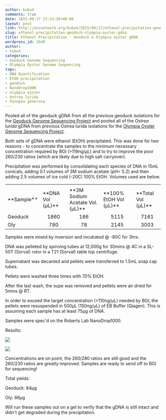 ```yaml
---
author: kubu4
comments: true
date: 2015-09-17 23:23:26+00:00
layout: post
link: http://onsnetwork.org/kubu4/2015/09/17/ethanol-precipitation-geoduck-olympia-oyster-gdna/
slug: ethanol-precipitation-geoduck-olympia-oyster-gdna
title: Ethanol Precipitation - Geoduck & Olympia oyster gDNA
wordpress_id: 1640
author:
- kubu4
categories:
- Geoduck Genome Sequencing
- Olympia Oyster Genome Sequencing
tags:
- DNA Quantification
- EtOH precipitation
- geoduck
- NanoDrop1000
- olympia oyster
- Ostrea lurida
- Panopea generosa
---
```


Pooled all of the geoduck gDNA from all the previous geoduck isolations for the [Geoduck Genome Sequencing Project](http://onsnetwork.org/kubu4/category/geoduck-genome-sequencing/) and pooled all of the _Ostrea lurida_ gDNA from previous Ostrea lurida isolations for the [Olympia Oyster Genome Sequencing Project](http://onsnetwork.org/kubu4/category/olympia-oyster-genome-sequencing/).

Both sets of gDNA were ethanol (EtOH) precipitated. This was done for two reasons - to concentrate the samples to the minimum necessary concentration required by BGI (>119ng/μL) and to try to improve the poor 260/230 ratios (which are likely due to high salt carryover).

Precipitation was performed by consolidating each species of DNA in 15mL conicals, adding 0.1 volumes of 3M sodium acetate (pH= 5.2) and then adding 2.5 volumes of ice cold (-20C) 100% EtOH. Volumes used are below.

<table >
<tbody >
<tr >

<td >
</td>

<td >
</td>

<td >
</td>

<td >
</td>

<td >
</td>
</tr>
<tr >

<td >**Sample**
</td>

<td >**DNA Vol (μL)**
</td>

<td >**3M Sodium Acetate Vol. (μL)**
</td>

<td >**100% EtOH Vol (μL)**
</td>

<td >**Total Vol (μL)**
</td>
</tr>
<tr >

<td >Geoduck
</td>

<td style="text-align: center;" >1860
</td>

<td style="text-align: center;" >186
</td>

<td style="text-align: center;" >5115
</td>

<td style="text-align: center;" >7161
</td>
</tr>
<tr >

<td >Oly
</td>

<td style="text-align: center;" >780
</td>

<td style="text-align: center;" >78
</td>

<td style="text-align: center;" >2145
</td>

<td style="text-align: center;" >3003
</td>
</tr>
</tbody>
</table>

Samples were mixed by inversion and incubated @ -80C for 3hrs.

DNA was pelleted by spinning tubes at 12,000g for 30mins @ 4C in a SL-50T (Sorval) rotor in a T21 (Sorval) table top centrifuge.

Supernatant was decanted and pellets were transferred to 1.5mL snap cap tubes.

Pellets were washed three times with 70% EtOH.

After the last wash, the supe was removed and pellets were air dried for 5mins @ RT.

In order to exceed the target concentration (>110ng/μL) needed by BGI, the pellets were resuspended in 500μL (150ng/μL) of EB Buffer (Qiagen). This is assuming each sample has at least 75μg of DNA.

Samples were spec'd on the Roberts Lab NanoDrop1000.



Results:

[![](http://eagle.fish.washington.edu/Arabidopsis/20150917_gDNA_geoduck_oly_ODs.JPG)](http://eagle.fish.washington.edu/Arabidopsis/20150917_gDNA_geoduck_oly_ODs.JPG)

[![](http://eagle.fish.washington.edu/Arabidopsis/20150917_gDNA_geoduck_oly_plots.JPG)](http://eagle.fish.washington.edu/Arabidopsis/20150917_gDNA_geoduck_oly_plots.JPG)



Concentrations are on point, the 260/280 ratios are still good and the 260/230 ratios are greatly improved. Samples are ready to send off to BGI for sequencing!

Total yields:

Geoduck: 84μg

Oly: 86μg

Will run these samples out on a gel to verify that the gDNA is still intact and didn't get degraded during the precipitation.
